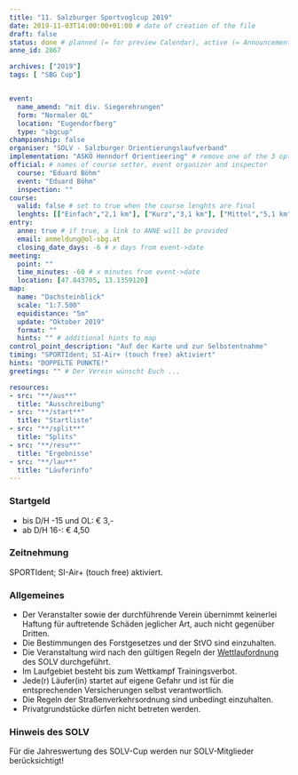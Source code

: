 ```yaml
---
title: "11. Salzburger Sportvoglcup 2019"
date: 2019-11-03T14:00:00+01:00 # date of creation of the file
draft: false
status: done # planned (= for preview Calendar), active (= Announcement...), done (=Results...)
anne_id: 2867

archives: ["2019"]
tags: [ "SBG Cup"]


event:
  name_amend: "mit div. Siegerehrungen"
  form: "Normaler OL"
  location: "Eugendorfberg"
  type: "sbgcup"
championship: false
organiser: "SOLV - Salzburger Orientierungslaufverband"
implementation: "ASKÖ Henndorf Orientieering" # remove one of the 3 options
official: # names of course setter, event organizer and inspector
  course: "Eduard Böhm"
  event: "Eduard Böhm"
  inspection: ""
course:
  valid: false # set to true when the course lenghts are final
  lenghts: [["Einfach","2,1 km"], ["Kurz","3,1 km"], ["Mittel","5,1 km"], ["Lang","6,3 km"], ["Family","1,9 km"]]
entry:
  anne: true # if true, a link to ANNE will be provided
  email: anmeldung@ol-sbg.at
  closing_date_days: -6 # x days from event->date
meeting:
  point: ""
  time_minutes: -60 # x minutes from event->date
  location: [47.843705, 13.1359120]
map:
  name: "Dachsteinblick"
  scale: "1:7.500"
  equidistance: "5m"
  update: "Oktober 2019"
  format: ""
  hints: "" # additional hints to map
control_point_description: "Auf der Karte und zur Selbstentnahme"
timing: "SPORTIdent; SI-Air+ (touch free) aktiviert"
hints: "DOPPELTE PUNKTE!"
greetings: "" # Der Verein wünscht Euch ...

resources:
- src: "**/aus**"
  title: "Ausschreibung"
- src: "**/start**"
  title: "Startliste"
- src: "**/split**"
  title: "Splits"
- src: "**/resu**"
  title: "Ergebnisse"
- src: "**/lau**"
  title: "Läuferinfo"
---
```


### Startgeld

- bis D/H -15 und OL: € 3,-
- ab D/H 16-: € 4,50

### Zeitnehmung

SPORTIdent; SI-Air+ (touch free) aktiviert.

### Allgemeines

- Der Veranstalter sowie der durchführende Verein übernimmt keinerlei Haftung für auftretende Schäden jeglicher Art, auch nicht gegenüber Dritten.
- Die Bestimmungen des Forstgesetzes und der StVO sind einzuhalten.
- Die Veranstaltung wird nach den gültigen Regeln der [Wettlaufordnung](../../wettlaufordnung) des SOLV durchgeführt.
- Im Laufgebiet besteht bis zum Wettkampf Trainingsverbot.
- Jede\(r) Läufer(in) startet auf eigene Gefahr und ist für die entsprechenden Versicherungen selbst verantwortlich.
- Die Regeln der Straßenverkehrsordnung sind unbedingt einzuhalten.
- Privatgrundstücke dürfen nicht betreten werden.

### Hinweis des SOLV

Für die Jahreswertung des SOLV-Cup werden nur SOLV-Mitglieder berücksichtigt!
